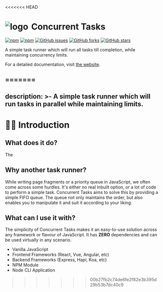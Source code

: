 <<<<<<< HEAD
# <span style="display: flex; align-items: center">![logo][icon] <span style="margin-left: 10px">Concurrent Tasks</span>

[![npm][npm_v]][npm_package]
[![npm][npm_dw]][npm_package]
[![GitHub issues][gh_issues]][github_issues]
[![GitHub forks][gh_forks]][github_forks]
[![GitHub stars][gh_stars]][github_stars]

A simple task runner which will run all tasks till completion, while maintaining concurrency limits.

For a detailed documentation, visit [the website][website].

[website]: https://concurrent-tasks.js.org
[icon]: https://raw.githubusercontent.com/samrith-s/concurrent-tasks/master/icons/icon-x64.png
[npm_package]: https://www.npmjs.com/package/concurrent-tasks
[npm_v]: https://img.shields.io/npm/v/concurrent-tasks.svg
[npm_dw]: https://img.shields.io/npm/dw/concurrent-tasks.svg
[github_issues]: https://github.com/samrith-s/concurrent-tasks/issues?q=is%3Aissue+is%3Aopen+sort%3Aupdated-desc
[github_forks]: https://github.com/samrith-s/concurrent-tasks/network/members
[github_stars]: https://github.com/samrith-s/concurrent-tasks/stargazers
[gh_issues]: https://img.shields.io/github/issues/samrith-s/concurrent-tasks.svg
[gh_forks]: https://img.shields.io/github/forks/samrith-s/concurrent-tasks.svg?label=Fork&style=social
[gh_stars]: https://img.shields.io/github/stars/samrith-s/concurrent-tasks.svg?label=Stars&style=social
=======
---
description: >-
  A simple task runner which will run tasks in parallel while maintaining
  limits.
---

# 👶🏻 Introduction

## What does it do?

The 

## Why another task runner?

While writing page fragments or a priority queue in JavaScript, we often come across some hurdles. It's either no real inbuilt option, or a lot of code to perform a simple task. Concurrent Tasks aims to solve this by providing a simple FIFO queue. The queue not only maintains the order, but also enables you to manipulate it and suit it according to your liking. 

## What can I use it with?

The simplicity of Concurrent Tasks makes it an easy-to-use solution across any framework or flavour of JavaScript. It has **ZERO** dependencies and can be used virtually in any scenario.

* Vanilla JavaScript
* Frontend Frameworks \(React, Vue, Angular, etc\)
* Backend Frameworks \(Express, Hapi, Koa, etc\)
* NPM Module
* Node CLI Application

>>>>>>> 00b27fb2c74de6fe2f82e3b395d29b53b7dc40c9
